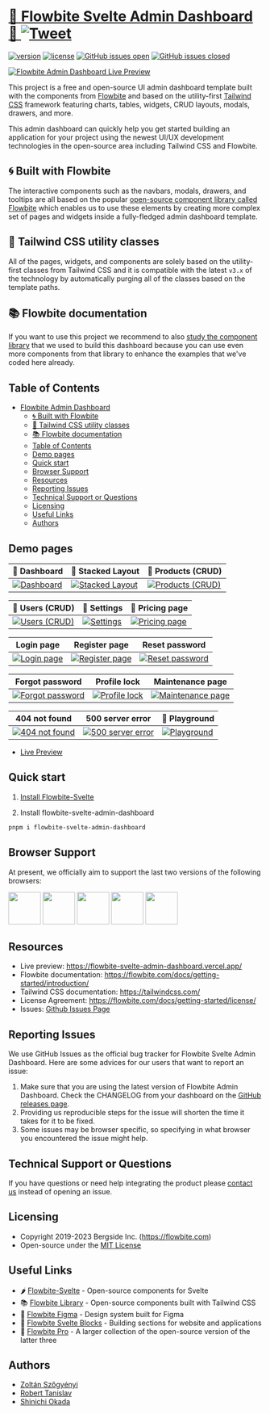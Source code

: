 # [🚧 Flowbite Svelte Admin Dashboard 🚧 ](https://flowbite-admin-dashboard.vercel.app) [![Tweet](https://img.shields.io/twitter/url/http/shields.io.svg?style=social&logo=twitter)](https://twitter.com/intent/tweet?url=https%3A%2F%2Fgithub.com%2Fthemesberg%2Fflowbite-svelte-admin-dashboard&text=Check%20out%20this%20open-source%20admin%20dashboard%20built%20with%20Flowbite%20and%20Tailwind%20CSS)

[![version](https://img.shields.io/npm/v/flowbite-svelte-admin-dashboard)](https://www.npmjs.com/package/flowbite-svelte-admin-dashboard)
[![license](https://img.shields.io/badge/license-MIT-blue.svg)](LICENSE.md)
[![GitHub issues open](https://img.shields.io/github/issues/themesberg/flowbite-svelte-admin-dashboard.svg)](https://github.com/themesberg/flowbite-svelte-admin-dashboard/issues?q=is%3Aopen+is%3Aissue)
[![GitHub issues closed](https://img.shields.io/github/issues-closed-raw/themesberg/flowbite-svelte-admin-dashboard.svg)](https://github.com/themesberg/flowbite-svelte-admin-dashboard/issues?q=is%3Aissue+is%3Aclosed)

[![Flowbite Admin Dashboard Live Preview](https://flowbite.s3.amazonaws.com/templates/flowbite-admin-dashboard/flowbite-admin-dashboard-preview.png)](https://flowbite-admin-dashboard.vercel.app/)

This project is a free and open-source UI admin dashboard template built with the components from [Flowbite](https://github.com/themesberg/flowbite) and based on the utility-first [Tailwind CSS](https://github.com/tailwindlabs/tailwindcss) framework featuring charts, tables, widgets, CRUD layouts, modals, drawers, and more.

This admin dashboard can quickly help you get started building an application for your project using the newest UI/UX development technologies in the open-source area including Tailwind CSS and Flowbite.

## 🌀 Built with Flowbite

The interactive components such as the navbars, modals, drawers, and tooltips are all based on the popular [open-source component library called Flowbite](https://flowbite.com/) which enables us to use these elements by creating more complex set of pages and widgets inside a fully-fledged admin dashboard template.

## 💨 Tailwind CSS utility classes

All of the pages, widgets, and components are solely based on the utility-first classes from Tailwind CSS and it is compatible with the latest `v3.x` of the technology by automatically purging all of the classes based on the template paths.

## 📚 Flowbite documentation

If you want to use this project we recommend to also [study the component library](https://flowbite.com/docs/getting-started/introduction/) that we used to build this dashboard because you can use even more components from that library to enhance the examples that we've coded here already.

## Table of Contents

- [Flowbite Admin Dashboard ](#flowbite-admin-dashboard-)
  - [🌀 Built with Flowbite](#-built-with-flowbite)
  - [💨 Tailwind CSS utility classes](#-tailwind-css-utility-classes)
  - [📚 Flowbite documentation](#-flowbite-documentation)
  - [Table of Contents](#table-of-contents)
  - [Demo pages](#demo-pages)
  - [Quick start](#quick-start)
  - [Browser Support](#browser-support)
  - [Resources](#resources)
  - [Reporting Issues](#reporting-issues)
  - [Technical Support or Questions](#technical-support-or-questions)
  - [Licensing](#licensing)
  - [Useful Links](#useful-links)
  - [Authors](#authors)

## Demo pages

| 🚧 Dashboard                                                                                               | 🚧 Stacked Layout                                                                                              | 🚧 Products (CRUD)                                                                                                    |
| ---------------------------------------------------------------------------------------------------------- | -------------------------------------------------------------------------------------------------------------- | --------------------------------------------------------------------------------------------------------------------- |
| [![Dashboard](https://flowbite.s3.amazonaws.com/templates/flowbite-admin-dashboard/github/homepage.jpg)]() | [![Stacked Layout](https://flowbite.s3.amazonaws.com/templates/flowbite-admin-dashboard/github/stacked.jpg)]() | [![Products (CRUD)](https://flowbite.s3.amazonaws.com/templates/flowbite-admin-dashboard/github/products-crud.jpg)]() |

| 🚧 Users (CRUD)                                                                                            | 🚧 Settings                                                                                               | 🚧 Pricing page                                                                                              |
| ---------------------------------------------------------------------------------------------------------- | --------------------------------------------------------------------------------------------------------- | ------------------------------------------------------------------------------------------------------------ |
| [![Users (CRUD)](https://flowbite.s3.amazonaws.com/templates/flowbite-admin-dashboard/github/users.jpg)]() | [![Settings](https://flowbite.s3.amazonaws.com/templates/flowbite-admin-dashboard/github/settings.jpg)]() | [![Pricing page](https://flowbite.s3.amazonaws.com/templates/flowbite-admin-dashboard/github/pricing.jpg)]() |

| Login page                                                                                                                                                                         | Register page                                                                                                                                                                            | Reset password                                                                                                                                                                                        |
| ---------------------------------------------------------------------------------------------------------------------------------------------------------------------------------- | ---------------------------------------------------------------------------------------------------------------------------------------------------------------------------------------- | ----------------------------------------------------------------------------------------------------------------------------------------------------------------------------------------------------- |
| [![Login page](https://flowbite.s3.amazonaws.com/templates/flowbite-admin-dashboard/github/login.jpg)](https://flowbite-svelte-admin-dashboard.vercel.app/authentication/sign-in/) | [![Register page](https://flowbite.s3.amazonaws.com/templates/flowbite-admin-dashboard/github/register.jpg)](https://flowbite-svelte-admin-dashboard.vercel.app/authentication/sign-up/) | [![Reset password](https://flowbite.s3.amazonaws.com/templates/flowbite-admin-dashboard/github/reset-password.jpg)](https://flowbite-svelte-admin-dashboard.vercel.app/authentication/reset-password) |

| Forgot password                                                                                                                                                                                          | Profile lock                                                                                                                                                                                    | Maintenance page                                                                                                                                                                         |
| -------------------------------------------------------------------------------------------------------------------------------------------------------------------------------------------------------- | ----------------------------------------------------------------------------------------------------------------------------------------------------------------------------------------------- | ---------------------------------------------------------------------------------------------------------------------------------------------------------------------------------------- |
| [![Forgot password](https://flowbite.s3.amazonaws.com/templates/flowbite-admin-dashboard/github/forgot-password.jpg)](https://flowbite-svelte-admin-dashboard.vercel.app/authentication/forgot-password) | [![Profile lock](https://flowbite.s3.amazonaws.com/templates/flowbite-admin-dashboard/github/profile-lock.jpg)](https://flowbite-svelte-admin-dashboard.vercel.app/authentication/profile-lock) | [![Maintenance page](https://flowbite.s3.amazonaws.com/templates/flowbite-admin-dashboard/github/maintenance.jpg)](https://flowbite-svelte-admin-dashboard.vercel.app/pages/maintenance) |

| 404 not found                                                                                                                                                         | 500 server error                                                                                                                                                         | 🚧 Playground                                                                                                 |
| --------------------------------------------------------------------------------------------------------------------------------------------------------------------- | ------------------------------------------------------------------------------------------------------------------------------------------------------------------------ | ------------------------------------------------------------------------------------------------------------- |
| [![404 not found](https://flowbite.s3.amazonaws.com/templates/flowbite-admin-dashboard/github/404.jpg)](https://flowbite-svelte-admin-dashboard.vercel.app/pages/404) | [![500 server error](https://flowbite.s3.amazonaws.com/templates/flowbite-admin-dashboard/github/500.jpg)](https://flowbite-svelte-admin-dashboard.vercel.app/pages/500) | [![Playground](https://flowbite.s3.amazonaws.com/templates/flowbite-admin-dashboard/github/playground.jpg)]() |

- [Live Preview](https://flowbite-svelte-admin-dashboard.vercel.app/)

## Quick start

1. [Install Flowbite-Svelte](https://flowbite-svelte.com/docs/pages/introduction)

2. Install flowbite-svelte-admin-dashboard

```bash
pnpm i flowbite-svelte-admin-dashboard
```

## Browser Support

At present, we officially aim to support the last two versions of the following browsers:

<img src="https://s3.amazonaws.com/creativetim_bucket/github/browser/chrome.png" width="64" height="64"> <img src="https://s3.amazonaws.com/creativetim_bucket/github/browser/firefox.png" width="64" height="64"> <img src="https://s3.amazonaws.com/creativetim_bucket/github/browser/edge.png" width="64" height="64"> <img src="https://s3.amazonaws.com/creativetim_bucket/github/browser/safari.png" width="64" height="64"> <img src="https://s3.amazonaws.com/creativetim_bucket/github/browser/opera.png" width="64" height="64">

## Resources

- Live preview: <https://flowbite-svelte-admin-dashboard.vercel.app/>
- Flowbite documentation: <https://flowbite.com/docs/getting-started/introduction/>
- Tailwind CSS documentation: <https://tailwindcss.com/>
- License Agreement: <https://flowbite.com/docs/getting-started/license/>
- Issues: [Github Issues Page](https://github.com/themesberg/flowbite-svelte-admin-dashboard/issues)

## Reporting Issues

We use GitHub Issues as the official bug tracker for Flowbite Svelte Admin Dashboard. Here are some advices for our users that want to report an issue:

1. Make sure that you are using the latest version of Flowbite Admin Dashboard. Check the CHANGELOG from your dashboard on the [GitHub releases page](https://github.com/themesberg/flowbite-svelte-admin-dashboard/releases).
2. Providing us reproducible steps for the issue will shorten the time it takes for it to be fixed.
3. Some issues may be browser specific, so specifying in what browser you encountered the issue might help.

## Technical Support or Questions

If you have questions or need help integrating the product please [contact us](https://github.com/themesberg/flowbite-svelte-admin-dashboard/issues) instead of opening an issue.

## Licensing

- Copyright 2019-2023 Bergside Inc. (https://flowbite.com)
- Open-source under the [MIT License](https://github.com/themesberg/flowbite-admin-dashboard/blob/main/LICENSE)

## Useful Links

- 🌶 [Flowbite-Svelte](https://flowbite-svelte.com) - Open-source components for Svelte
- 📚 [Flowbite Library](https://flowbite.com/) - Open-source components built with Tailwind CSS
- 🎨 [Flowbite Figma](https://flowbite.com/figma/) - Design system built for Figma
- 🧱 [Flowbite Svelte Blocks](https://flowbite-svelte.com/blocks) - Building sections for website and applications
- 💎 [Flowbite Pro](https://flowbite.com/pro/) - A larger collection of the open-source version of the latter three

## Authors

- [Zoltán Szőgyényi](https://twitter.com/zoltanszogyenyi)
- [Robert Tanislav](https://twitter.com/roberttanislav)
- [Shinichi Okada](https://twitter.com/shinokada)
